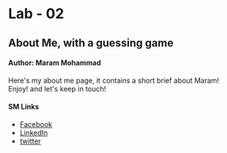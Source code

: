 # Lab - 02
## About Me,  with a guessing game

#### **Author: Maram Mohammad**

Here's my about me page, it contains a short brief about Maram!  
Enjoy! and let's keep in touch! 


#### SM Links
- [Facebook](https://web.facebook.com/maramhani95)
- [LinkedIn](https://www.linkedin.com/in/maramhani/)
- [twitter](https://twitter.com/Maram_Hani95)

